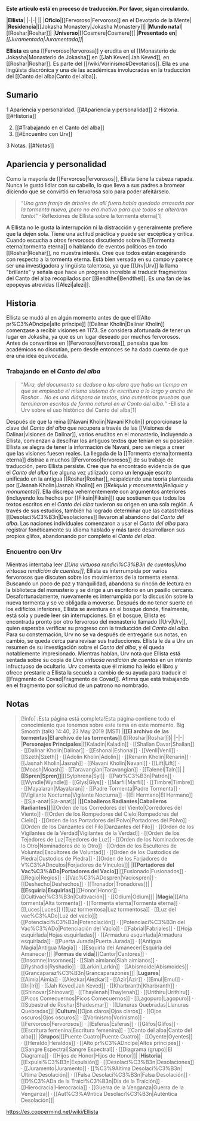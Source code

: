 **Este artículo está en proceso de traducción. Por favor, sigan circulando.**


|**Ellista**|
|-|-|
||
|**Oficio**|[[Fervoroso\|Fervoroso]] en el Devotario de la Mente|
|**Residencia**|[[Jokasha Monastery\|Jokasha Monastery]]|
|**Mundo natal**|[[Roshar\|Roshar]]|
|**Universo**|[[Cosmere\|Cosmere]]|
|**Presentado en**|*[[Juramentada\|Juramentada]]*|

**Ellista** es una [[Fervoroso\|fervorosa]] y erudita en el [[Monasterio de Jokasha\|Monasterio de Jokasha]] en [[Jah Keved\|Jah Keved]], en [[Roshar\|Roshar]]. Es parte del [[/wiki/Vorinismo#Devotarios]].
Ella es una lingüista diacrónica y una de las académicas involucradas en la traducción del [[Canto del alba\|Canto del alba]].

## Sumario

1 Apariencia y personalidad. [[#Apariencia y personalidad]] 
2 Historia. [[#Historia]] 

2. [[#Trabajando en el Canto del alba]] 
2. [[#Encuentro con Urv]] 


3 Notas. [[#Notas]] 


## Apariencia y personalidad
Como la mayoría de [[Fervoroso\|fervorosos]], Ellista tiene la cabeza rapada. Nunca le gustó lidiar con su cabello, lo que lleva a sus padres a bromear diciendo que se convirtió en fervorosa solo para poder afeitárselo.

>“*Una gran franja de árboles de allí fuera había quedado arrasada por la tormenta nueva, ¡pero no era motivo para que todos se alteraran tanto!*”
\-Reflexiones de Ellista sobre la tormenta eterna[1]

A Ellista no le gusta la interrupción ni la distracción y generalmente prefiere que la dejen sola. Tiene una actitud práctica y puede ser escéptica y crítica. Cuando escucha a otros fervorosos discutiendo sobre la [[Tormenta eterna\|tormenta eterna]] o hablando de eventos políticos en todo [[Roshar\|Roshar]], no muestra interés. Cree que todos están exagerando con respecto a la tormenta eterna.
Está bien versada en su campo y parece ser una investigadora y lingüista talentosa, ya que [[Urv\|Urv]] la llama "brillante" y señala que hace un progreso increíble al traducir fragmentos del Canto del alba recopilados por [[Bendthel\|Bendthel]].
Es una fan de las epopeyas atrevidas [[Alezi\|alezi]].

## Historia
Ellista se mudó al  en algún momento antes de que el [[Alto pr%C3%ADncipe\|alto príncipe]] [[Dalinar Kholin\|Dalinar Kholin]] comenzase a recibir visiones en 1173. Se considera afortunada de tener un lugar en Jokasha, ya que es un lugar deseado por muchos fervorosos. Antes de convertirse en [[Fervoroso\|fervorosa]], pensaba que los académicos no discutían, pero desde entonces se ha dado cuenta de que era una idea equivocada.

### Trabajando en el *Canto del alba*
>“*Mira, del documento se deduce a las clara que hubo un tiempo en que se empleaba el mismo sistema de escritura a lo largo y ancho de Roshar... No es una diáspora de textos, sino auténticas pruebas que terminaron escritas de forma natural en el *Canto del alba*.*”
\-Ellista a Urv sobre el uso histórico del Canto del alba[1]


Después de que la reina [[Navani Kholin\|Navani Kholin]] proporcionase la clave del *Canto del alba* que recupera a través de las [[Visiones de Dalinar\|visiones de Dalinar]], varios eruditos en el monasterio, incluyendo a Ellista, comienzan a descifrar los antiguos textos que tenían en su posesión. Ellista se alegra de tener la información de Navani, pero se niega a creer que las visiones fuesen reales.
La llegada de la [[Tormenta eterna\|tormenta eterna]] distrae a muchos [[Fervoroso\|fervorosos]] de su trabajo de traducción, pero Ellista persiste. Cree que ha encontrado evidencia de que el *Canto del alba* fue alguna vez utilizado como un lenguaje escrito unificado en la antigua [[Roshar\|Roshar]], respaldando una teoría planteada por [[Jasnah Kholin\|Jasnah Kholin]] en *[[Reliquia y monumento\|Reliquia y monumento]]*. Ella discrepa vehementemente con argumentos anteriores (incluyendo los hechos por [[Fiksin\|Fiksin]]) que sostienen que todos los textos escritos en el *Canto del alba* tuvieron su origen en una sola región. A través de sus estudios, también ha logrado determinar que las catastróficas [[Desolaci%C3%B3n\|Desolaciones]] llevaron al abandono del *Canto del alba*. Las naciones individuales comenzaron a usar el *Canto del alba* para registrar fonéticamente su idioma hablado y más tarde desarrollaron sus propios glifos, abandonando por completo el *Canto del alba*.

 
### Encuentro con Urv
Mientras intentaba leer *[[Una virtuosa rendici%C3%B3n de cuentas\|Una virtuosa rendición de cuentas]]*, Ellista es interrumpida por varios fervorosos que discuten sobre los movimientos de la tormenta eterna. Buscando un poco de paz y tranquilidad, abandona su rincón de lectura en la biblioteca del monasterio y se dirige a un escritorio en un pasillo cercano. Desafortunadamente, nuevamente es interrumpida por la discusión sobre la nueva tormenta y se ve obligada a moverse. Después de no tener suerte en los edificios inferiores, Ellista se aventura en el bosque donde, finalmente, está sola y puede leer sin interrupciones.
En el bosque, Ellista es encontrada pronto por otro fervoroso del monasterio llamado [[Urv\|Urv]], quien esperaba verificar su progreso con la traducción del *Canto del alba*. Para su consternación, Urv no se va después de entregarle sus notas, en cambio, se queda cerca para revisar sus traducciones. Ellista le da a Urv un resumen de su investigación sobre el *Canto del alba*, y él queda notablemente impresionado. Mientras hablan, Urv nota que Ellista está sentada sobre su copia de *Una virtuosa rendición de cuentas* en un intento infructuoso de ocultarlo. Urv comenta que él mismo ha leído el libro y ofrece prestarle a Ellista la secuela a cambio de su ayuda para traducir el [[Fragmento de Covad\|Fragmento de Covad]]. Afirma que está trabajando en el fragmento por solicitud de un patrono no nombrado.

## Notas

> [!info] ¡Esta página está completa!Esta página contiene todo el conocimiento que tenemos sobre este tema en este momento.
Big Smooth (talk) 14:40, 23 May 2019 (MST)
|**[[El archivo de las tormentas\|El archivo de las tormentas]] (**[[Roshar\|Roshar]]**)**|
|-|-|
|**Personajes Principales**|[[Kaladin\|Kaladin]] · [[Shallan Davar\|Shallan]] · [[Dalinar Kholin\|Dalinar]] · [[Eshonai\|Eshonai]] · [[Venli\|Venli]] · [[Szeth\|Szeth]] · [[Adolin Kholin\|Adolin]] · [[Renarin Kholin\|Renarin]] · [[Jasnah Kholin\|Jasnah]] · [[Navani Kholin\|Navani]] · [[Lift\|Lift]] · [[Moash\|Moash]] · [[Taravangian\|Taravangian]] · [[Talenel\|Taln]]|
|**[[Spren\|Spren]]**|[[Sylphrena\|Syl]] · [[Patr%C3%B3n\|Patrón]] · [[Wyndle\|Wyndle]] · [[Glys\|Glys]] · [[Marfil\|Marfil]] · [[Timbre\|Timbre]] · [[Mayalaran\|Mayalaran]] · [[Padre Tormenta\|Padre Tormenta]] · [[Vigilante Nocturna\|Vigilante Nocturna]] · [[El Hermano\|El Hermano]] · [[Sja-anat\|Sja-anat]]|
|**[[Caballeros Radiantes\|Caballeros Radiantes]]**|[[Orden de los Corredores del Viento\|Corredores del Viento]] · [[Orden de los Rompedores del Cielo\|Rompedores del Cielo]] · [[Orden de los Portadores del Polvo\|Portadores del Polvo]] · [[Orden de los Danzantes del Filo\|Danzantes del Filo]] · [[Orden de los Vigilantes de la Verdad\|Vigilantes de la Verdad]] · [[Orden de los Tejedores de Luz\|Tejedores de Luz]] · [[Orden de los Nominadores de lo Otro\|Nominadores de lo Otro]] · [[Orden de los Escultores de Voluntad\|Escultores de Voluntad]] · [[Orden de los Custodios de Piedra\|Custodios de Piedra]] · [[Orden de los Forjadores de V%C3%ADnculos\|Forjadores de Vínculos]]|
|**[[Portadores del Vac%C3%ADo\|Portadores del Vacío]]**|[[Fusionado\|Fusionados]] · [[Regio\|Regios]] · [[Vac%C3%ADospren\|Vacíospren]] · [[Deshecho\|Deshechos]] · [[Tronador\|Tronadores]]|
|**[[Esquirla\|Esquirlas]]**|[[Honor\|Honor]] · [[Cultivaci%C3%B3n\|Cultivación]] · [[Odium\|Odium]]|
|**Magia**|[[Alta tormenta\|Alta tormenta]] · [[Tormenta eterna\|Tormenta eterna]] · [[Luces\|Luces]] ([[Luz tormentosa\|Luz tormentosa]] · [[Luz del vac%C3%ADo\|Luz del vacío]]) · [[Potenciaci%C3%B3n\|Potenciación]] · [[Potenciaci%C3%B3n del Vac%C3%ADo\|Potenciación del Vacío]] · [[Fabrial\|Fabriales]] · [[Hoja esquirlada\|Hojas esquirladas]] · [[Armadura esquirlada\|Armadura esquirlada]] · [[Puerta Jurada\|Puerta Jurada]] · [[Antigua Magia\|Antigua Magia]] · [[Esquirla del Amanecer\|Esquirla del Amanecer]]|
|**Formas de vida**|[[Cantor\|Cantores]] · [[Insomne\|Insomnes]] · [[Siah aimiano\|Siah aimianos]] · [[Ryshadio\|Ryshadio]] · [[Larkin\|Larkin]] · [[Abismoide\|Abismoides]] · [[Grancaparaz%C3%B3n\|Grancaparazones]]|
|**Lugares**|[[Aimia\|Aimia]] · [[Alezkar\|Alezkar]] · [[Azir\|Azir]] · [[Emul\|Emul]] · [[Iri\|Iri]] · [[Jah Keved\|Jah Keved]] · [[Kharbranth\|Kharbranth]] · [[Shinovar\|Shinovar]] · [[Thaylenah\|Thaylenah]] · [[Urithiru\|Urithiru]] · [[Picos Comecuernos\|Picos Comecuernos]] · [[Lagopuro\|Lagopuro]] · [[Subastral de Roshar\|Shadesmar]] · [[Llanuras Quebradas\|Llanuras Quebradas]]|
|**Cultura**|[[Ojos claros\|Ojos claros]] · [[Ojos oscuros\|Ojos oscuros]] · [[Vorinismo\|Vorinismo]] · [[Fervoroso\|Fervorosos]] · [[Esferas\|Esferas]] · [[Glifos\|Glifos]] · [[Escritura femenina\|Escritura femenina]] · [[Canto del alba\|Canto del alba]]|
|**Grupos**|[[Puente Cuatro\|Puente Cuatro]] · [[Oyente\|Oyentes]] · [[Heraldo\|Heraldos]] · [[Alto pr%C3%ADncipe\|Altos príncipes]] · [[Sangre Espectral\|Sangre Espectral]] · [[Diagrama (grupo)\|El Diagrama]] · [[Hijos de Honor\|Hijos de Honor]]|
|**Historia**|[[Expulsi%C3%B3n\|Expulsión]] · [[Desolaci%C3%B3n\|Desolaciones]] · [[Juramento\|Juramento]] · [[%C3%9Altima Desolaci%C3%B3n\|Última Desolación]] · [[Falsa Desolaci%C3%B3n\|Falsa Desolación]] · [[D%C3%ADa de la Traici%C3%B3n\|Día de la Traición]] · [[Hierocracia\|Hierocracia]] · [[Guerra de la Venganza\|Guerra de la Venganza]] · [[Aut%C3%A9ntica Desolaci%C3%B3n\|Auténtica Desolación]]|



https://es.coppermind.net/wiki/Ellista